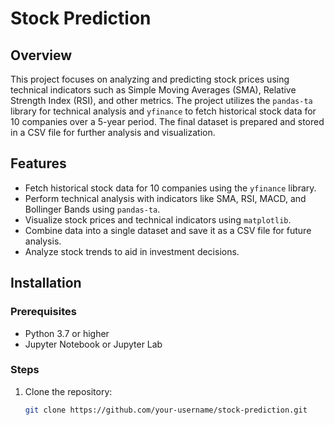 # Stock Prediction

## Overview
This project focuses on analyzing and predicting stock prices using technical indicators such as Simple Moving Averages (SMA), Relative Strength Index (RSI), and other metrics. The project utilizes the `pandas-ta` library for technical analysis and `yfinance` to fetch historical stock data for 10 companies over a 5-year period. The final dataset is prepared and stored in a CSV file for further analysis and visualization.

## Features
- Fetch historical stock data for 10 companies using the `yfinance` library.
- Perform technical analysis with indicators like SMA, RSI, MACD, and Bollinger Bands using `pandas-ta`.
- Visualize stock prices and technical indicators using `matplotlib`.
- Combine data into a single dataset and save it as a CSV file for future analysis.
- Analyze stock trends to aid in investment decisions.


## Installation

### Prerequisites
- Python 3.7 or higher
- Jupyter Notebook or Jupyter Lab

### Steps
1. Clone the repository:
   ```bash
   git clone https://github.com/your-username/stock-prediction.git
   ```
